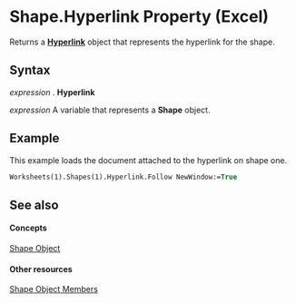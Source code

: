 
# Shape.Hyperlink Property (Excel)

Returns a  **[Hyperlink](8bdd2c2f-e6eb-a2f2-78c8-b597aa80ec05.md)** object that represents the hyperlink for the shape.


## Syntax

 _expression_ . **Hyperlink**

 _expression_ A variable that represents a **Shape** object.


## Example

This example loads the document attached to the hyperlink on shape one.


```vb
Worksheets(1).Shapes(1).Hyperlink.Follow NewWindow:=True
```


## See also


#### Concepts


[Shape Object](8f01fcd1-b7d9-5216-2de5-40fb6648a403.md)
#### Other resources


[Shape Object Members](0fed7136-4228-6c32-507d-3bd36aa56d9a.md)
